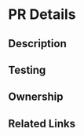 <!-- Welcome to backup-utils-private repo and Thanks for contributing!

Note: Merging to the master branch will include your change in a future (unreleased) version of backup-utils. If the change needs to be shipped to the current release versions it will need to be backported. For more information, see the backport guide https://github.com/github/enterprise-releases/blob/master/docs/backport-an-existing-pr.md

If you have any questions we can be found in the #ghes-backup-utils Slack channel.
-->

<!--
Additional notes regarding CI:
- All required CIs needs to be pass before merging PR
- Integration test will run against enterprise2 repo with environment variable, do not re-run directly from janky or Github CI, please use Actions to re-run the failed tests
- If you are making changes impacts cluster, please add `cluster` label or `[cluster]` in your PR title so it will trigger optional cluster integration test. Those tests will take about 3 hours so relax and come back later to check the results. ;)
-->

# PR Details

## Description
<!--
[Please fill out a brief description of the change being made]
-->
## Testing
<!--
[Please add testing done as part of this change.] 
-->
<!-- Keep in mind that for backup-utils the following applies:
- Backup-util [current version] will support
   - GHES [current version]
   - GHES [current version -1]
   - GHES [current version -2]
- Any changes that are made to backup-utils will also need to be supported on those GHES versions above (n-2)
- Please make sure those versions are tested against for this change 
-->

## Ownership
<!-- [Add any relevants owners for this change]
-->

## Related Links
<!-- [Please add any related links/issues to this PR]
-->
